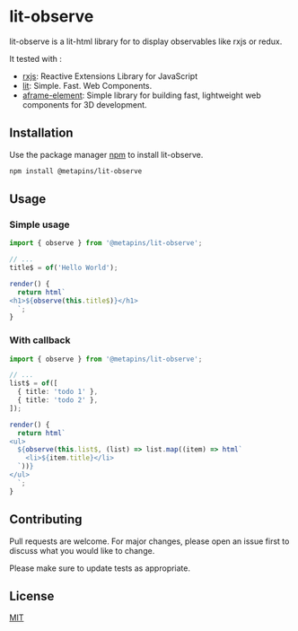 # lit-observe

lit-observe is a lit-html library for to display observables like rxjs or redux.

It tested with :
- [rxjs](https://rxjs.dev/): Reactive Extensions Library for JavaScript
- [lit](https://lit.dev/): Simple. Fast. Web Components.
- [aframe-element](https://github.com/metapins/aframe-element): Simple library for building fast, lightweight web components for 3D development.

## Installation

Use the package manager [npm](https://www.npmjs.com/package/@metapins/lit-observe) to install lit-observe.

```bash
npm install @metapins/lit-observe
```

## Usage

### Simple usage

```typescript
import { observe } from '@metapins/lit-observe';

// ...
title$ = of('Hello World');

render() {
  return html`
<h1>${observe(this.title$)}</h1>
  `;
}
```

### With callback
```typescript
import { observe } from '@metapins/lit-observe';

// ...
list$ = of([
  { title: 'todo 1' },
  { title: 'todo 2' },
]);

render() {
  return html`
<ul>
  ${observe(this.list$, (list) => list.map((item) => html`
    <li>${item.title}</li>
  `))}
</ul>
  `;
}
```

## Contributing

Pull requests are welcome. For major changes, please open an issue first to discuss what you would like to change.

Please make sure to update tests as appropriate.

## License

[MIT](https://choosealicense.com/licenses/mit/)
